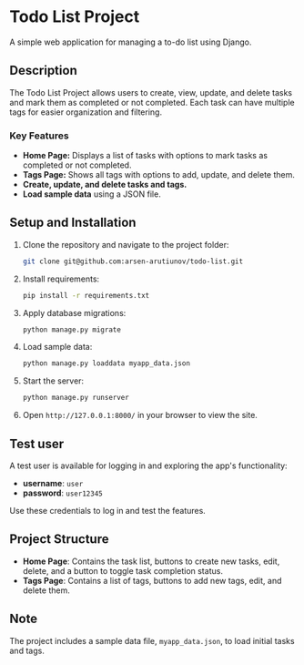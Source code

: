 # Todo List Project

A simple web application for managing a to-do list using Django.

## Description

The Todo List Project allows users to create, view, update, and delete tasks and mark them as completed or not
completed. Each task can have multiple tags for easier organization and filtering.

### Key Features

- **Home Page:** Displays a list of tasks with options to mark tasks as completed or not completed.
- **Tags Page:** Shows all tags with options to add, update, and delete them.
- **Create, update, and delete tasks and tags.**
- **Load sample data** using a JSON file.

## Setup and Installation

1. Clone the repository and navigate to the project folder:

   ```bash
   git clone git@github.com:arsen-arutiunov/todo-list.git
   ```

2. Install requirements:

    ```bash
   pip install -r requirements.txt
   ```

3. Apply database migrations:

    ```bash
   python manage.py migrate
   ```

4. Load sample data:

    ```bash
   python manage.py loaddata myapp_data.json
   ```

5. Start the server:

    ```bash
   python manage.py runserver
   ```

6. Open `http://127.0.0.1:8000/` in your browser to view the site.

## Test user

A test user is available for logging in and exploring the app's functionality:
- **username**: `user`
- **password**: `user12345`

Use these credentials to log in and test the features.

## Project Structure
- **Home Page**: Contains the task list, buttons to create new tasks, edit, delete, and a button to toggle task completion status.
- **Tags Page**: Contains a list of tags, buttons to add new tags, edit, and delete them.

## Note
The project includes a sample data file, `myapp_data.json`, to load initial tasks and tags.
